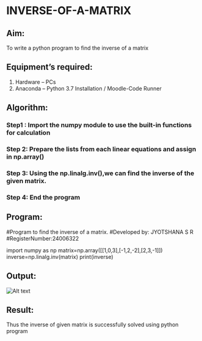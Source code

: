 # INVERSE-OF-A-MATRIX
## Aim:
To write a python program to find the inverse of a matrix
## Equipment’s required:
1. 	Hardware – PCs
2. 	Anaconda – Python 3.7 Installation / Moodle-Code Runner
## Algorithm:
### Step1 : Import the numpy module to use the built-in functions for calculation
### Step 2: Prepare the lists from each linear equations and assign in np.array()
### Step 3: Using the np.linalg.inv(),we can find the inverse of the given matrix.
### Step 4: End the program
## Program:
#Program to find the inverse of a matrix.
#Developed by: JYOTSHANA S R
#RegisterNumber:24006322

import numpy as np
matrix=np.array([[1,0,3],[-1,2,-2],[2,3,-1]])
inverse=np.linalg.inv(matrix)
print(inverse)
## Output:
![Alt text](<Screenshot from 2024-12-08 13-57-02.png>)
## Result:
Thus the inverse of given matrix is successfully solved using python program

